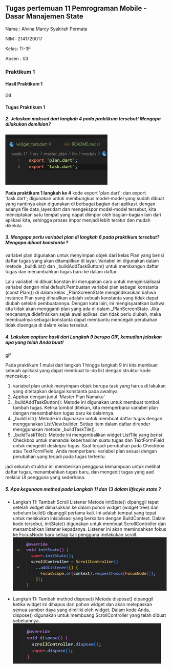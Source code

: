 ## Tugas pertemuan 11 Pemrograman Mobile - Dasar Manajemen State ##

Nama : Alvina Marcy Syakirah Permata

NIM : 2141720017

Kelas: TI-3F

Absen : 03

### Praktikum 1

#### Hasil Praktikum 1

Gif

#### Tugas Praktikum 1

##### 2. Jelaskan maksud dari langkah 4 pada praktikum tersebut! Mengapa dilakukan demikian?
![Screenshot](docs/tp1.2.jpg) 

**Pada praktikum 1 langkah ke 4**
kode export 'plan.dart'; dan export 'task.dart'; digunakan untuk membungkus model-model yang sudah dibuat yang nantinya akan digunakan di berbagai bagian dari aplikasi. dengan adanya file data_layer.dart dan mengekspor model-model tersebut, kita menciptakan satu tempat yang dapat diimpor oleh bagian-bagian lain dari aplikasi kita, sehingga proses impor menjadi lebih teratur dan mudah dikelola.

##### 3. Mengapa perlu variabel plan di langkah 6 pada praktikum tersebut? Mengapa dibuat konstanta ?

variabel plan digunakan untuk menyimpan objek dari kelas Plan yang berisi daftar tugas yang akan ditampilkan di layar. Variabel ini digunakan dalam metode _buildList() dan _buildAddTaskButton() untuk membangun daftar tugas dan menambahkan tugas baru ke dalam daftar.

Lalu variabel ini dibuat konstan ini merupakan cara untuk menginisialisasi variabel dengan nilai default.Pembuatan variabel plan sebagai konstanta (const Plan()) di dalam kelas _PlanScreenState mengindikasikan bahwa instance Plan yang dihasilkan adalah sebuah konstanta yang tidak dapat diubah setelah pembuatannya. Dengan kata lain, ini mengisyaratkan bahwa kita tidak akan mengganti plan yang ada di dalam _PlanScreenState. Jika rencananya didefinisikan sejak awal aplikasi dan tidak perlu diubah, maka membuatnya sebagai konstanta dapat membantu mencegah perubahan tidak disengaja di dalam kelas tersebut.

##### 4. Lakukan capture hasil dari Langkah 9 berupa GIF, kemudian jelaskan apa yang telah Anda buat!

gif

Pada praktikum 1 mulai dari langkah 1 hingga langkah 9 ini kita membuat sebuah aplikasi yang dapat membuat to-do list dengan struktur kode mencakup :

1. variabel plan untuk menyimpan objek berupa task yang harus di lakukan yang ditetapkan debagai konstanta pada awalnya
2. Appbar dengan judul 'Master Plan Namaku'
3. _buildAddTaskButton(): Metode ini digunakan untuk membuat tombol tambah tugas. Ketika tombol ditekan, kita memperbarui variabel plan dengan menambahkan tugas baru ke dalamnya.
4. _buildList(): Metode ini digunakan untuk membuat daftar tugas dengan menggunakan ListView.builder. Setiap item dalam daftar dirender menggunakan metode _buildTaskTile().
5. _buildTaskTile(): Metode ini mengembalikan widget ListTile yang berisi Checkbox untuk menandai keberhasilan suatu tugas dan TextFormField untuk mengedit deskripsi tugas. Saat terjadi perubahan pada Checkbox atau TextFormField, Anda memperbarui variabel plan sesuai dengan perubahan yang terjadi pada tugas tertentu.

jadi seluruh struktur ini memberikan pengguna kemampuan untuk melihat daftar tugas, menambahkan tugas baru, dan mengedit tugas yang aad melalui UI pengguna yang sederhana.

##### 5. Apa kegunaan method pada Langkah 11 dan 13 dalam lifecyle state ?

- Langkah 11: Tambah Scroll Listener
 Metode initState() dipanggil tepat setelah widget dimasukkan ke dalam pohon widget (widget tree) dan sebelum build() dipanggil pertama kali. Ini adalah tempat yang tepat untuk melakukan inisialisasi yang berkaitan dengan BuildContext. Dalam kode tersebut, initState() digunakan untuk membuat ScrollController dan menambahkan listener kepadanya. Listener ini akan memindahkan fokus ke FocusNode baru setiap kali pengguna melakukan scroll.
![Screenshot](docs/tp1.5.jpg) 

- Langkah 11: Tambah method dispose()
Metode dispose() dipanggil ketika widget ini dihapus dari pohon widget dan akan melepaskan semua sumber daya yang dimiliki oleh widget. Dalam kode Anda, dispose() digunakan untuk membuang ScrollController yang telah dibuat sebelumnya.
![Alt text](docs/tp1.5_2.png)